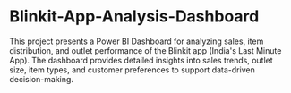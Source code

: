 # Blinkit-App-Analysis-Dashboard
This project presents a Power BI Dashboard for analyzing sales, item distribution, and outlet performance of the Blinkit app (India's Last Minute App). The dashboard provides detailed insights into sales trends, outlet size, item types, and customer preferences to support data-driven decision-making.
